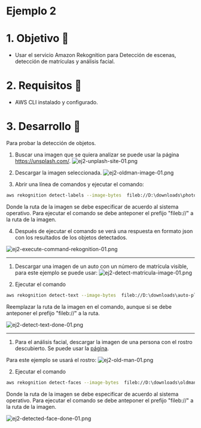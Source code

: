 # Ejemplo 2

# 1. Objetivo 🎯
- Usar el servicio Amazon Rekognition para Detección de escenas, detección de matrículas y análisis facial.

# 2. Requisitos 📌
- AWS CLI instalado y configurado.

# 3. Desarrollo 📑


Para probar la detección de objetos.
1. Buscar una imagen que se quiera analizar se puede usar la página https://unsplash.com/.
![ej2-unplash-site-01.png](ej2-unplash-site-01.png)

2. Descargar la imagen seleccionada.
![ej2-oldman-image-01.png](ej2-oldman-image-01.png)


3. Abrir una línea de comandos y ejecutar el comando:
```bash
aws rekognition detect-labels --image-bytes  fileb://D:\downloads\photo-1542459302-d516c17ee862.jpg
```
Donde la ruta de la imagen se debe especificar de acuerdo al sistema operativo. Para ejecutar el comando se debe anteponer el prefijo "fileb://" a la ruta de la imagen.


4. Después de ejecutar el comando se verá una respuesta en formato json con los resultados de los objetos detectados.

![ej2-execute-command-rekognition-01.png](ej2-execute-command-rekognition-01.png)


-------------------------------------------------------------------

1. Descargar una imagen de un auto con un número de matrícula visible, para este ejemplo se puede usar: 
 ![ej2-detect-matricula-image-01.png](ej2-detect-matricula-image-01.png)


2. Ejecutar el comando 

```bash
aws rekognition detect-text --image-bytes  fileb://D:\downloads\auto-placas.PNG
```

Reemplazar la ruta de la imagen en el comando, aunque si se debe anteponer el prefijo "fileb://" a la ruta.

![ej2-detect-text-done-01.png](ej2-detect-text-done-01.png)

---------------------------------------------
1. Para el análisis facial, descargar la imagen de una persona con el rostro descubierto. Se puede usar la [página](https://generated.photos).

Para este ejemplo se usará el rostro:
![ej2-old-man-01.png](ej2-old-man-01.png)


2. Ejecutar el comando
```bash
aws rekognition detect-faces --image-bytes  fileb://D:\downloads\oldman.PNG --attributes "ALL"
```
Donde la ruta de la imagen se debe especificar de acuerdo al sistema operativo. Para ejecutar el comando se debe anteponer el prefijo "fileb://" a la ruta de la imagen.


![ej2-detected-face-done-01.png](ej2-detected-face-done-01.png)
